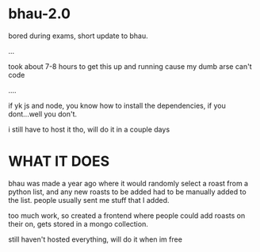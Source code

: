# bhau-2.0

bored during exams, short update to bhau.

...


took about 7-8 hours to get this up and running cause my dumb arse can't code

....


if yk js and node, you know how to install the dependencies, if you dont...well you don't.


i still have to host it tho, will do it in a couple days

# WHAT IT DOES


bhau was made a year ago where it would randomly select a roast from a python list, and any new roasts to be added had to be manually added to the list. people usually sent me stuff that I added. 


too much work, so created a frontend where people could add roasts on their on, gets stored in a mongo collection.

still haven't hosted everything, will do it when im free
